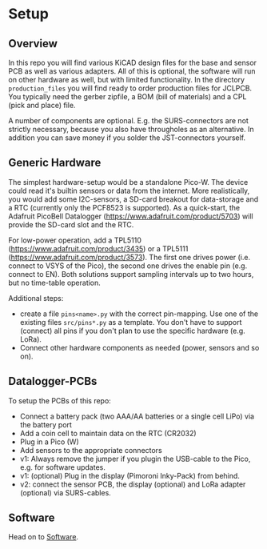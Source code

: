 Setup
=====

Overview
--------

In this repo you will find various KiCAD design files for the base
and sensor PCB as well as various adapters. All of this is optional, the
software will run on other hardware as well, but with limited
functionality. In the directory `production_files` you will find ready
to order production files for JCLPCB. You typically need the gerber
zipfile, a BOM (bill of materials) and a CPL (pick and place) file.

A number of components are optional. E.g. the SURS-connectors are not
strictly necessary, because you also have througholes as an alternative.
In addition you can save money if you solder the JST-connectors
yourself.


Generic Hardware
----------------

The simplest hardware-setup would be a standalone Pico-W. The device
could read it's builtin sensors or data from the internet. More realistically,
you would add some I2C-sensors, a SD-card breakout for data-storage
and a RTC (currently only the PCF8523 is supported). As a quick-start,
the Adafruit PicoBell Datalogger (<https://www.adafruit.com/product/5703>)
will provide the SD-card slot and the RTC.

For low-power operation, add a TPL5110 (<https://www.adafruit.com/product/3435>)
or a TPL5111 (<https://www.adafruit.com/product/3573>). The first one
drives power (i.e. connect to VSYS of the Pico), the second one
drives the enable pin (e.g. connect to EN). Both solutions support
sampling intervals up to two hours, but no time-table operation.

Additional steps:

  - create a file `pins<name>.py` with the correct pin-mapping. Use one
    of the existing files `src/pins*.py` as a template.
    You don't have to support (connect) all pins if you don't plan to
    use the specific hardware (e.g. LoRa).
  - Connect other hardware components as needed (power, sensors and so on).



Datalogger-PCBs
---------------

To setup the PCBs of this repo:

  - Connect a battery pack (two AAA/AA batteries or a single cell LiPo)
    via the battery port
  - Add a coin cell to maintain data on the RTC (CR2032)
  - Plug in a Pico (W)
  - Add sensors to the appropriate connectors
  - v1: Always remove the jumper if you plugin the USB-cable to the Pico, e.g.
    for software updates.
  - v1: (optional) Plug in the display (Pimoroni Inky-Pack) from behind.
  - v2: connect the sensor PCB, the display (optional) and LoRa adapter
    (optional) via SURS-cables.


Software
--------

Head on to [Software](docs/software.md).
